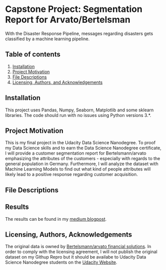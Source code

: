 # Capstone Project: Segmentation Report for Arvato/Bertelsman

With the Disaster Response Pipeline, messages regarding disasters gets classified by a machine learning pipeline.

## Table of contents
1. [Installation](#installation)
2. [Project Motivation](#motivation)
3. [File Descriptions](#files)
4. [Licensing, Authors, and Acknowledgements](#licensing)

## Installation <a name="installation"></a>

This project uses Pandas, Numpy, Seaborn, Matplotlib and some sklearn libraries. The code should run with no issues using Python versions 3.*.

## Project Motivation<a name="motivation"></a>

This is my final project in the Udacity Data Science Nanodegree. To proof my Data Science skills and to earn the Data Science Nanodegree certificate, I will provide a customer segmentation report for Bertelsmann/arvato emphasizing the attributes of the customers - especially with regards to the general population in Germany. Furthermore, I will analyze the dataset with Machine Learning Models to find out what kind of people attributes will likely lead to a positive response regarding customer acquisition. 

## File Descriptions <a name="files"></a>



## Results <a name="results"></a>

The results can be found in my [medium blogpost](https://medium.com/).

## Licensing, Authors, Acknowledgements<a name="licensing"></a>

The original data is owned by [Bertelsmann/arvato financial solutions](https://finance.arvato.com/de/). In order to comply with the licensing agreement, I will not publish the original dataset on my Githup Repro but it should be availabe to Udacity Data Science Nanodegree students on the [Udacity Website](https://classroom.udacity.com/nanodegrees/nd025/parts/3d3930e1-1e8a-4f51-995f-dab1e5f4da9e/modules/01cc6793-cbeb-4297-8fde-6d53a6be0e29/lessons/278a5c4a-4f0d-440f-ab8a-381ded7e23a1/concepts/f3ce5b83-e21c-4b8f-9e51-214d8e7f6252).
